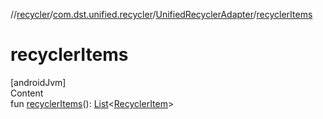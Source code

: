 //[recycler](../../../index.md)/[com.dst.unified.recycler](../index.md)/[UnifiedRecyclerAdapter](index.md)/[recyclerItems](recycler-items.md)



# recyclerItems  
[androidJvm]  
Content  
fun [recyclerItems](recycler-items.md)(): [List](https://kotlinlang.org/api/latest/jvm/stdlib/kotlin.collections/-list/index.html)<[RecyclerItem](../-recycler-item/index.md)>  



